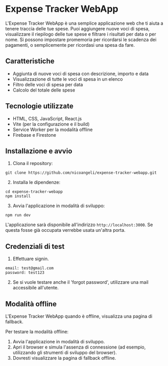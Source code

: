 # Expense Tracker WebApp

L'Expense Tracker WebApp è una semplice applicazione web che ti aiuta a tenere traccia delle tue spese. Puoi aggiungere nuove voci di spesa, visualizzare il riepilogo delle tue spese e filtrare i risultati per data o per nome.
Si possono impostare promemoria per ricordarsi le scadenza dei pagamenti, o semplicemente per ricordasi una spesa da fare.

## Caratteristiche

- Aggiunta di nuove voci di spesa con descrizione, importo e data
- Visualizzazione di tutte le voci di spesa in un elenco
- Filtro delle voci di spesa per data
- Calcolo del totale delle spese

## Tecnologie utilizzate

- HTML, CSS, JavaScript, React.js
- Vite (per la configurazione e il build)
- Service Worker per la modalità offline
- Firebase e Firestone

## Installazione e avvio

1. Clona il repository:

```
git clone https://github.com/nicoangeli/expense-tracker-webapp.git
```

2. Installa le dipendenze:

```
cd expense-tracker-webapp
npm install
```

3. Avvia l'applicazione in modalità di sviluppo:

```
npm run dev
```

L'applicazione sarà disponibile all'indirizzo `http://localhost:3000`.
Se questa fosse già occupata verrebbe usata un'altra porta.

## Credenziali di test
1. Effettuare signin.

```
email: test@gmail.com
password: test123
```
2. Se si vuole testare anche il 'forgot password', utilizzare una mail accessibile all'utente.

## Modalità offline

L'Expense Tracker WebApp quando è offline, visualizza una pagina di fallback.

Per testare la modalità offline:

1. Avvia l'applicazione in modalità di sviluppo.
2. Apri il browser e simula l'assenza di connessione (ad esempio, utilizzando gli strumenti di sviluppo del browser).
3. Dovresti visualizzare la pagina di fallback offline.